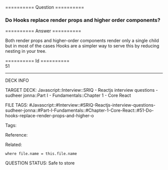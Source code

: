 ========== Question ==========  

### Do Hooks replace render props and higher order components?  

========== Answer ==========  

Both render props and higher-order components render only a single child but in most of the cases Hooks are a simpler way to serve this by reducing nesting in your tree.

========== Id ==========  
51

---

DECK INFO

TARGET DECK: Javascript::Interview::SRIQ - Reactjs interview questions - sudheer jonna::Part I - Fundamentals::Chapter 1 - Core React

FILE TAGS: #Javascript::#Interview::#SRIQ-Reactjs-interview-questions-sudheer-jonna::#Part-I-Fundamentals::#Chapter-1-Core-React::#51-Do-hooks-replace-render-props-and-higher-o

Tags:

Reference:

Related:

```dataview
where file.name = this.file.name
```

QUESTION STATUS: Safe to store
